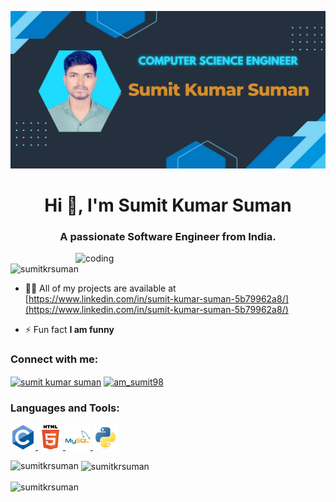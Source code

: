 ![logo](https://github.com/SumitKrSuman/SumitKrSuman/blob/main/Sumit%20Kumar%20Suman.png)
<h1 align="center">Hi 👋, I'm Sumit Kumar Suman</h1>
<h3 align="center">A passionate Software Engineer from India.</h3>

<img align="right" alt="coding" width="400" src="https://static.wixstatic.com/media/bbe642_62414e50bef34ce28db1afabf55f17ec~mv2.gif">

<p align="left"> <img src="https://komarev.com/ghpvc/?username=sumitkrsuman&label=Profile%20views&color=0e75b6&style=flat" alt="sumitkrsuman" /> </p>

- 👨‍💻 All of my projects are available at [https://www.linkedin.com/in/sumit-kumar-suman-5b79962a8/](https://www.linkedin.com/in/sumit-kumar-suman-5b79962a8/)

- ⚡ Fun fact **I am funny**

<h3 align="left">Connect with me:</h3>
<p align="left">
<a href="https://linkedin.com/in/sumit kumar suman" target="blank"><img align="center" src="https://raw.githubusercontent.com/rahuldkjain/github-profile-readme-generator/master/src/images/icons/Social/linked-in-alt.svg" alt="sumit kumar suman" height="30" width="40" /></a>
<a href="https://instagram.com/am_sumit98" target="blank"><img align="center" src="https://raw.githubusercontent.com/rahuldkjain/github-profile-readme-generator/master/src/images/icons/Social/instagram.svg" alt="am_sumit98" height="30" width="40" /></a>
</p>

<h3 align="left">Languages and Tools:</h3>
<p align="left"> <a href="https://www.cprogramming.com/" target="_blank" rel="noreferrer"> <img src="https://raw.githubusercontent.com/devicons/devicon/master/icons/c/c-original.svg" alt="c" width="40" height="40"/> </a> <a href="https://www.w3.org/html/" target="_blank" rel="noreferrer"> <img src="https://raw.githubusercontent.com/devicons/devicon/master/icons/html5/html5-original-wordmark.svg" alt="html5" width="40" height="40"/> </a> <a href="https://www.mysql.com/" target="_blank" rel="noreferrer"> <img src="https://raw.githubusercontent.com/devicons/devicon/master/icons/mysql/mysql-original-wordmark.svg" alt="mysql" width="40" height="40"/> </a> <a href="https://www.python.org" target="_blank" rel="noreferrer"> <img src="https://raw.githubusercontent.com/devicons/devicon/master/icons/python/python-original.svg" alt="python" width="40" height="40"/> </a> </p>

<p><img align="left" src="https://github-readme-stats.vercel.app/api/top-langs?username=sumitkrsuman&show_icons=true&locale=en&layout=compact" alt="sumitkrsuman" /></p>

<p>&nbsp;<img align="center" src="https://github-readme-stats.vercel.app/api?username=sumitkrsuman&show_icons=true&locale=en" alt="sumitkrsuman" /></p>

<p><img align="center" src="https://github-readme-streak-stats.herokuapp.com/?user=sumitkrsuman&" alt="sumitkrsuman" /></p>

